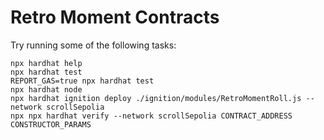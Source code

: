 # Retro Moment Contracts

Try running some of the following tasks:

```shell
npx hardhat help
npx hardhat test
REPORT_GAS=true npx hardhat test
npx hardhat node
npx hardhat ignition deploy ./ignition/modules/RetroMomentRoll.js --network scrollSepolia
npx npx hardhat verify --network scrollSepolia CONTRACT_ADDRESS CONSTRUCTOR_PARAMS
```
